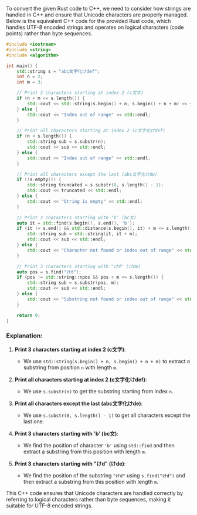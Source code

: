  To convert the given Rust code to C++, we need to consider how strings are handled in C++ and ensure that Unicode characters are properly managed. Below is the equivalent C++ code for the provided Rust code, which handles UTF-8 encoded strings and operates on logical characters (code points) rather than byte sequences.

```cpp
#include <iostream>
#include <string>
#include <algorithm>

int main() {
    std::string s = "abc文字化けdef";
    int n = 2;
    int m = 3;

    // Print 3 characters starting at index 2 (c文字)
    if (n + m <= s.length()) {
        std::cout << std::string(s.begin() + n, s.begin() + n + m) << std::endl;
    } else {
        std::cout << "Index out of range" << std::endl;
    }

    // Print all characters starting at index 2 (c文字化けdef)
    if (n < s.length()) {
        std::string sub = s.substr(n);
        std::cout << sub << std::endl;
    } else {
        std::cout << "Index out of range" << std::endl;
    }

    // Print all characters except the last (abc文字化けde)
    if (!s.empty()) {
        std::string truncated = s.substr(0, s.length() - 1);
        std::cout << truncated << std::endl;
    } else {
        std::cout << "String is empty" << std::endl;
    }

    // Print 3 characters starting with 'b' (bc文)
    auto it = std::find(s.begin(), s.end(), 'b');
    if (it != s.end() && std::distance(s.begin(), it) + m <= s.length()) {
        std::string sub = std::string(it, it + m);
        std::cout << sub << std::endl;
    } else {
        std::cout << "Character not found or index out of range" << std::endl;
    }

    // Print 3 characters starting with "けd" (けde)
    auto pos = s.find("けd");
    if (pos != std::string::npos && pos + m <= s.length()) {
        std::string sub = s.substr(pos, m);
        std::cout << sub << std::endl;
    } else {
        std::cout << "Substring not found or index out of range" << std::endl;
    }

    return 0;
}
```

### Explanation:
1. **Print 3 characters starting at index 2 (c文字)**:
   - We use `std::string(s.begin() + n, s.begin() + n + m)` to extract a substring from position `n` with length `m`.
   
2. **Print all characters starting at index 2 (c文字化けdef)**:
   - We use `s.substr(n)` to get the substring starting from index `n`.

3. **Print all characters except the last (abc文字化けde)**:
   - We use `s.substr(0, s.length() - 1)` to get all characters except the last one.

4. **Print 3 characters starting with 'b' (bc文)**:
   - We find the position of character `'b'` using `std::find` and then extract a substring from this position with length `m`.

5. **Print 3 characters starting with "けd" (けde)**:
   - We find the position of the substring `"けd"` using `s.find("けd")` and then extract a substring from this position with length `m`.

This C++ code ensures that Unicode characters are handled correctly by referring to logical characters rather than byte sequences, making it suitable for UTF-8 encoded strings.
